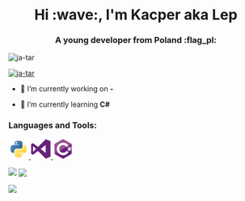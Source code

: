 <h1 align="center">Hi :wave:, I'm Kacper aka Lep</h1>
<h3 align="center">A young developer from Poland :flag_pl:</h3>

<p align="left"> <img src="https://komarev.com/ghpvc/?username=ja-tar&color=0e75b6&style=flat" alt="ja-tar" /> </p>

<p align="left"> <a href="https://github.com/ryo-ma/github-profile-trophy"><img src="https://github-profile-trophy.vercel.app/?username=ja-tar" alt="ja-tar" /></a> </p>

- :telescope: I’m currently working on **-**

- :seedling: I’m currently learning **C#**

<h3 align="left">Languages and Tools:</h3>
<p align="left"> <a href="https://www.python.org" target="_blank"> <img src="https://raw.githubusercontent.com/devicons/devicon/master/icons/python/python-original.svg" alt="python" width="40" height="40"/> </a> <a href="https://visualstudio.microsoft.com/pl/" target="_blank"> <img src="https://raw.githubusercontent.com/devicons/devicon/master/icons/visualstudio/visualstudio-plain.svg" alt="visualstudio" width="40" height="40"/> </a> <a href="https://docs.microsoft.com/pl-pl/dotnet/csharp/" target="_blank"> <img src="https://raw.githubusercontent.com/devicons/devicon/master/icons/csharp/csharp-original.svg" alt="csharp" width="40" height="40"/> </a> </p>

<p><img align="left" src="https://github-readme-stats.vercel.app/api/top-langs/?username=Ja-Tar&layout=compact"/></p>

<p>&nbsp;<img align="center" src="https://github-readme-stats.vercel.app/api?username=Ja-Tar&show_icons=true&locale=en"/></p>

<p><img align="center" src="https://github-readme-streak-stats.herokuapp.com/?user=Ja-Tar&"/></p>
